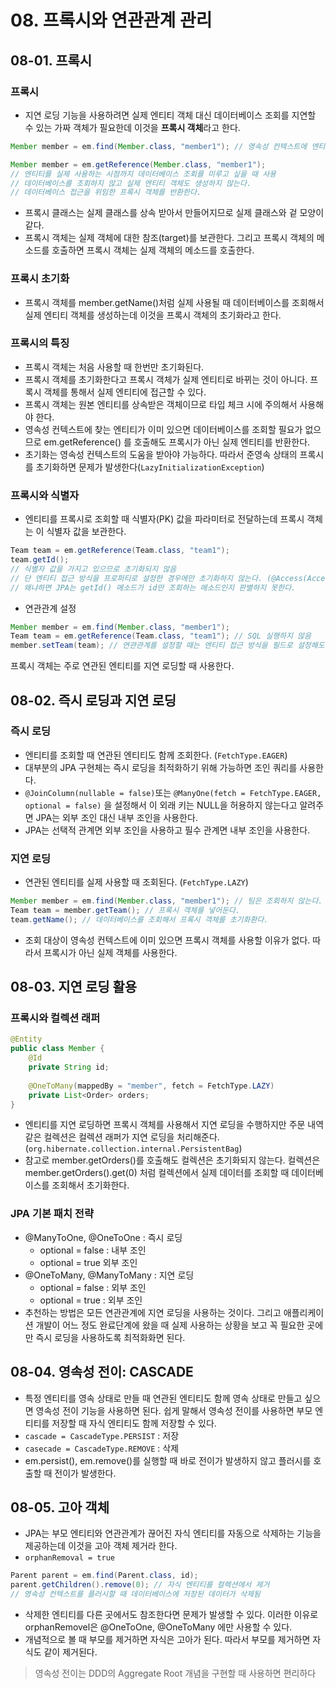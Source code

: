 
# 08. 프록시와 연관관계 관리

## 08-01. 프록시

### 프록시

- 지연 로딩 기능을 사용하려면 실제 엔티티 객체 대신 데이터베이스 조회를 지연할 수 있는 가짜 객체가 필요한데 이것을 **프록시 객체**라고 한다.

```java
Member member = em.find(Member.class, "member1"); // 영속성 컨텍스트에 엔티티가 없으면 데이터베이스를 조회
```

```java
Member member = em.getReference(Member.class, "member1"); 
// 엔티티를 실제 사용하는 시점까지 데이터베이스 조회를 미루고 싶을 때 사용
// 데이터베이스를 조회하지 않고 실제 엔티티 객체도 생성하지 않는다.
// 데이터베이스 접근을 위임한 프록시 객체를 반환한다.
```

- 프록시 클래스는 실제 클래스를 상속 받아서 만들어지므로 실제 클래스와 겉 모양이 같다.
- 프록시 객체는 실제 객체에 대한 참조(target)를 보관한다. 그리고 프록시 객체의 메소드를 호출하면 프록시 객체는 실제 객체의 메소드를 호출한다.

### 프록시 초기화

- 프록시 객체를 member.getName()처럼 실제 사용될 때 데이터베이스를 조회해서 실제 엔티티 객체를 생성하는데 이것을 프록시 객체의 초기화라고 한다.

### 프록시의 특징

- 프록시 객체는 처음 사용할 때 한번만 초기화된다.
- 프록시 객체를 초기화한다고 프록시 객체가 실제 엔티티로 바뀌는 것이 아니다. 프록시 객체를 통해서 실제 엔티티에 접근할 수 있다.
- 프록시 객체는 원본 엔티티를 상속받은 객체이므로 타입 체크 시에 주의해서 사용해야 한다.
- 영속성 컨텍스트에 찾는 엔티티가 이미 있으면 데이터베이스를 조회할 필요가 없으므로 em.getReference() 를 호출해도 프록시가 아닌 실제 엔티티를 반환한다.
- 초기화는 영속성 컨텍스트의 도움을 받아야 가능하다. 따라서 준영속 상태의 프록시를 초기화하면 문제가 발생한다(`LazyInitializationException`)

### 프록시와 식별자

- 엔티티를 프록시로 조회할 때 식별자(PK) 값을 파라미터로 전달하는데 프록시 객체는 이 식별자 값을 보관한다.

```java
Team team = em.getReference(Team.class, "team1");
team.getId(); 
// 식별자 값을 가지고 있으므로 초기화되지 않음
// 단 엔티티 접근 방식을 프로퍼티로 설정한 경우에만 초기화하지 않는다. (@Access(AccessType.PROPERTY)
// 왜냐하면 JPA는 getId() 메소드가 id만 조회하는 메소드인지 판별하지 못한다.
```

- 연관관계 설정

```java
Member member = em.find(Member.class, "member1");
Team team = em.getReference(Team.class, "team1"); // SQL 실행하지 않음
member.setTeam(team); // 연관관계를 설정할 때는 엔티티 접근 방식을 필드로 설정해도 프록시를 초기화하지 않는다.
```

프록시 객체는 주로 연관된 엔티티를 지연 로딩할 때 사용한다.

## 08-02. 즉시 로딩과 지연 로딩

### 즉시 로딩

- 엔티티를 조회할 때 연관된 엔티티도 함께 조회한다. (`FetchType.EAGER`)
- 대부분의 JPA 구현체는 즉시 로딩을 최적화하기 위해 가능하면 조인 쿼리를 사용한다.
- `@JoinColumn(nullable = false)`또는 `@ManyOne(fetch = FetchType.EAGER, optional = false)` 을 설정해서 이 외래 키는 NULL을 허용하지 않는다고 알려주면 JPA는 외부 조인 대신 내부 조인을 사용한다.
- JPA는 선택적 관계면 외부 조인을 사용하고 필수 관계면 내부 조인을 사용한다.

### 지연 로딩

- 연관된 엔티티를 실제 사용할 때 조회된다. (`FetchType.LAZY`)

```java
Member member = em.find(Member.class, "member1"); // 팀은 조회하지 않는다.
Team team = member.getTeam(); // 프록시 객체를 넣어둔다.
team.getName(); // 데이터베이스를 조회해서 프록시 객체를 초기화환다.
```

- 조회 대상이 영속성 컨텍스트에 이미 있으면 프록시 객체를 사용할 이유가 없다. 따라서 프록시가 아닌 실제 객체를 사용한다.

## 08-03. 지연 로딩 활용

### 프록시와 컬렉션 래퍼

```java
@Entity
public class Member {
	@Id
	private String id;
	
	@OneToMany(mappedBy = "member", fetch = FetchType.LAZY)
	private List<Order> orders;
}
```

- 엔티티를 지연 로딩하면 프록시 객체를 사용해서 지연 로딩을 수행하지만 주문 내역 같은 컬렉션은 컬렉션 래퍼가 지연 로딩을 처리해준다. (`org.hibernate.collection.internal.PersistentBag`)
- 참고로 member.getOrders()를 호출해도 컬렉션은 초기화되지 않는다. 컬렉션은 member.getOrders().get(0) 처럼 컬렉션에서 실제 데이터를 조회할 때 데이터베이스를 조회해서 초기화한다.

### JPA 기본 패치 전략

- @ManyToOne, @OneToOne : 즉시 로딩
    - optional = false : 내부 조인
    - optional = true 외부 조인
- @OneToMany, @ManyToMany : 지연 로딩
    - optional = false : 외부 조인
    - optional = true : 외부 조인
- 추천하는 방법은 모든 연관관계에 지연 로딩을 사용하는 것이다. 그리고 애플리케이션 개발이 어느 정도 완료단계에 왔을 때 실제 사용하는 상황을 보고 꼭 필요한 곳에만 즉시 로딩을 사용하도록 최적화화면 된다.

## 08-04. 영속성 전이: CASCADE

- 특정 엔티티를 영속 상태로 만들 때 연관된 엔티티도 함께 영속 상태로 만들고 싶으면 영속성 전이 기능을 사용하면 된다. 쉽게 말해서 영속성 전이를 사용하면 부모 엔티티를 저장할 때 자식 엔티티도 함께 저장할 수 있다.
- `cascade = CascadeType.PERSIST` : 저장
- `casecade = CascadeType.REMOVE` : 삭제
- em.persist(), em.remove()를 실행할 때 바로 전이가 발생하지 않고 플러시를 호출할 때 전이가 발생한다.

## 08-05. 고아 객체

- JPA는 부모 엔티티와 연관관계가 끊어진 자식 엔티티를 자동으로 삭제하는 기능을 제공하는데 이것을 고아 객체 제거라 한다.
- `orphanRemoval = true`

```java
Parent parent = em.find(Parent.class, id);
parent.getChildren().remove(0); // 자식 엔티티를 컬렉션에서 제거
// 영속성 컨텍스트를 플러시할 때 데이터베이스에 저장된 데이터가 삭제됨
```

- 삭제한 엔티티를 다른 곳에서도 참조한다면 문제가 발생할 수 있다. 이러한 이유로 orphanRemovel은 @OneToOne, @OneToMany 에만 사용할 수 있다.
- 개념적으로 볼 때 부모를 제거하면 자식은 고아가 된다. 따라서 부모를 제거하면 자식도 같이 제거된다.

> 영속성 전이는 DDD의 Aggregate Root 개념을 구현할 때 사용하면 편리하다
>


